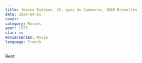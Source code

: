 ```yaml
---
title: Jeanne Dielman, 23, quai du Commerce, 1080 Bruxelles
date: 2024-04-01
cover: 
category: Movies
year: 1975
star: no
movie/series: Movie
language: French
---
```

Rent






